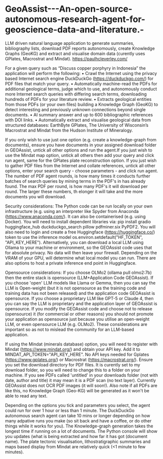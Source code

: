 # GeoAssist---An-open-source-autonomous-research-agent-for-geoscience-data-and-literature.-
LLM driven natural language application to generate summaries, bibliography lists, download PDF reports autonomously, create Knowledge Graphs (GeoKG) and extract and visualise domain data (curently uses GPlates, Macrostrat and Mindat). https://paulhcleverley.com/

For a given query such as “Discuss copper porphyry in Indonesia” the application will perform the following:
•	Crawl the Internet using the privacy based Internet search engine DuckDuckGo (https://duckduckgo.com/) for PDF files that match your query.
•	Automatically machine-read the PDFs for additional geological terms, judge which to use, and autonomously conduct more Internet search queries with differing search terms, downloading hundreds of PDFs for your literature review.
•	Extracts geological entities from those PDFs (or your own files) building a Knowledge Graph (GeoKG) to detect interesting and previously unknown connections beyond single documents.
•	AI summary answer and up to 600 bibliographic references with DOI links.
•	Automatically extract and visualise geological data from structured databases: EarthByte GPlates, The University of Wisconsin’s Macrostrat and Mindat from the Hudson Institute of Mineralogy.

If you only wish to use just one option (e.g. create a knowledge-graph from documents), ensure you have documents in your assigned download folder in GEOAssist, untick all other options and run the agent.If you just wish to use the Mindat map option, untick all others then add your query and click run agent, same for the GPlates plate reconstruction option. If you just wish to gather PDF files from the Internet and collate references, untick all other options, enter your search query - choose parameters - and click run agent. The number of PDF agent rounds, is how many times it conducts further batches of search queries by mining terms in the PDF's in has already found. The max PDF per round, is how many PDF's it will download per round. The larger these numbers, th elonger it will take and the more documents you will download.

Security considerations: The Python code can be run locally on your own infrastructure (e.g. using an interpreter like Spyder from Anaconda (https://www.anaconda.com/). It can also be containerised (e.g. using Docker). You will need to install dependent libraries via: pip install gradio huggingface_hub duckduckgo_search pillow pdfminer.six PyPDF2. You will also need to login and create a free Huggingface (https://huggingface.co/) token to use the inference model os.environ.setdefault("HF_TOKEN", "API_KEY_HERE"). Alternatively, you can download a local LLM using Ollama to your machine or environment, so the GEOAssist code uses that for absolute privacy. No data will then leave your firewall. Depending on the VRAM of your GPU, will determine what local model you can run. There are also options to host a private inference end point in Huggingface. 

Opensource considerations: If you choose OLMo2 (ollama pull olmo2:7b) then the entire stack is opensource (LLM+Application Code GEOAssist). If you choose 'open' LLM models like Llama or Gemma, then you can say the LLM is Open-weight (but it is not opensource as the training code and training data has not been released) and the application code GEOAssist is opensource. If you choose a proprietary LLM like GPT-5 or Claude 4, then you can say the LLM is proprietary and the application layer of GEOAssist is opensource. If you modify the GEOAssist code and choose not to release (opensource) it (for commercial or other reasons) you should not promote your application as opensource just because you utilise an open-weight LLM, or even opensource LLM (e.g. OLMo2). These considerations are important so as not to mislead the community for an LLM-based application.

If using the Mindat (minerals database) option, you will need to register with Mindat (https://www.mindat.org/) and obtain your API key. Add it to MINDAT_API_TOKEN="API_KEY_HERE". No API keys needed for Gplates (https://www.gplates.org/) or Macrostrat (https://macrostrat.org/).
Ensure you set the download directory for PDF files. It is curently set to my download folder, so you will need to change this to a folder on your machine.
If you see PDFs called 'untitled' in your downloads folder (not with date, author and title) it may mean it is a PDF scan (no text layer). Currently GEOAssist does not OCR PDF images (it will soon!). Also note if all PDFs are like this, no Knowledge Graph (Geo-KG) will be generated as it won't be able to read any text.

Depending on the options you tick and parameters you select, the agent could run for over 1 hour or less than 1 minute. The DuckDuckGo autonomous search agent can take 10 mins or longer depending on how many adpative runs you make (so sit back and have a coffee, or do other things while it works for you). The Knowledge-graph generation takes the longest time if running on a lot of documents. The Python console will show you updates (what is being extracted and how far it has got (document name). The plate tectonic visualisation, lithostratigraphic summaries and maps based display from Mindat are relatively quick (<1 minute to few minutes).
